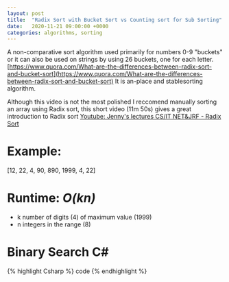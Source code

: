 ```yaml
---
layout: post
title:  "Radix Sort with Bucket Sort vs Counting sort for Sub Sorting"
date:   2020-11-21 09:00:00 +0000
categories: algorithms, sorting
---
```

A non-comparative sort algorithm used primarily for numbers 0-9 "buckets" or it can also be used on strings by using 26 buckets, one for each letter.
[https://www.quora.com/What-are-the-differences-between-radix-sort-and-bucket-sort](https://www.quora.com/What-are-the-differences-between-radix-sort-and-bucket-sort)
It is an-place and stablesorting algorithm.

Although this video is not the most polished I reccomend manually sorting an array using Radix sort, this short video (11m 50s) gives a great introduction to Radix sort [Youtube: Jenny's lectures CS/IT NET&JRF - Radix Sort](https://www.youtube.com/watch?v=JMlYkE8hGJM)

# Example:
[12, 22, 4, 90, 890, 1999, 4, 22]

# Runtime: *O(kn)*
* k number of digits (4) of maximum value (1999)
* n integers in the range (8)

# Binary Search C#
{% highlight Csharp %}
code
{% endhighlight %}